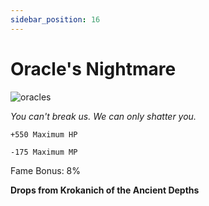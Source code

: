 ```yaml
---
sidebar_position: 16
---
```


# Oracle's Nightmare

![oracles](https://vwiki.valorserver.com/api/item/picture/oracle's%20nightmare)

<i>You can't break us. We can only shatter you.</i>

    +550 Maximum HP
    
    -175 Maximum MP
    
Fame Bonus: 8%

**Drops from Krokanich of the Ancient Depths**
